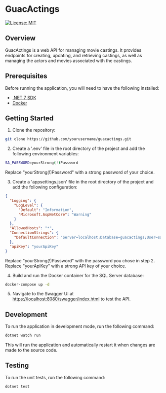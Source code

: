 # GuacActings

[![License: MIT](https://img.shields.io/badge/License-MIT-yellow.svg)](https://opensource.org/licenses/MIT)

## Overview

GuacActings is a web API for managing movie castings. It provides endpoints for creating, updating, and retrieving castings, as well as managing the actors and movies associated with the castings.

## Prerequisites

Before running the application, you will need to have the following installed:

- [.NET 7 SDK](https://dotnet.microsoft.com/download/dotnet/7.0)
- [Docker](https://www.docker.com/get-started)

## Getting Started

1. Clone the repository:

```bash
git clone https://github.com/yourusername/guacactings.git
```

2. Create a '.env' file in the root directory of the project and add the following environment variables:

```bash
SA_PASSWORD=yourStrong(!)Password
```
Replace "yourStrong(!)Password" with a strong password of your choice.

3. Create a 'appsettings.json' file in the root directory of the project and add the following configuration:

```json
{
  "Logging": {
    "LogLevel": {
      "Default": "Information",
      "Microsoft.AspNetCore": "Warning"
    }
  },
  "AllowedHosts": "*",
  "ConnectionStrings": {
    "DefaultConnection": "Server=localhost;Database=guacactings;User=sa;Password=IveBeenPirated76!;TrustServerCertificate=true;MultipleActiveResultSets=True"
  },
  "apiKey": "yourApiKey"
}
```
Replace "yourStrong(!)Password" with the password you chose in step 2.
Replace "yourApiKey" with a strong API key of your choice.

4. Build and run the Docker container for the SQL Server database:

```bash
docker-compose up -d
```

5. Navigate to the Swagger UI at [https://localhost:8080/swagger/index.html](https://localhost:8080/swagger/index.html) to test the API.


## Development

To run the application in development mode, run the following command:

```bash
dotnet watch run
```

This will run the application and automatically restart it when changes are made to the source code.

## Testing

To run the unit tests, run the following command:

```bash
dotnet test
```